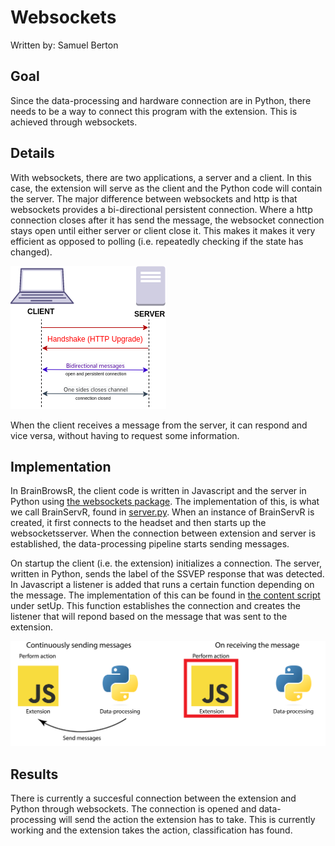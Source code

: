 # Websockets

Written by: Samuel Berton

## Goal

Since the data-processing and hardware connection are in Python, there needs to be a way to connect this program with the extension. This is achieved through websockets.

## Details

With websockets, there are two applications, a server and a client. In this case, the extension will serve as the client and the Python code will contain the server. The major difference between websockets and http is that websockets provides a bi-directional persistent connection. Where a http connection closes after it has send the message, the websocket connection stays open until either server or client close it. This makes it makes it very efficient as opposed to polling (i.e. repeatedly checking if the state has changed).

![Websockets](images/Websocket_connection.png)

When the client receives a message from the server, it can respond and vice versa, without having to request some information.

## Implementation

In BrainBrowsR, the client code is written in Javascript and the server in Python using [the websockets package](https://websockets.readthedocs.io/en/stable/). The implementation of this, is what we call BrainServR, found in [server.py](../server.py). When an instance of BrainServR is created, it first connects to the headset and then starts up the websocketsserver. When the connection between extension and server is established, the data-processing pipeline starts sending messages.

On startup the client (i.e. the extension) initializes a connection. The server, written in Python, sends the label of the SSVEP response that was detected. In Javascript a listener is added that runs a certain function depending on the message. The implementation of this can be found in [the content script](../src/content_script.js) under setUp. This function establishes the connection and creates the listener that will repond based on the message that was sent to the extension.

![Python/javascript](images/websocket-diagram.png)

## Results

There is currently a succesful connection between the extension and Python through websockets. The connection is opened and data-processing will send the action the extension has to take. This is currently working and the extension takes the action, classification has found.
